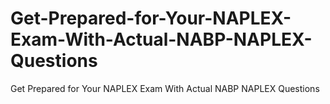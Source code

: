 # Get-Prepared-for-Your-NAPLEX-Exam-With-Actual-NABP-NAPLEX-Questions
Get Prepared for Your NAPLEX Exam With Actual NABP NAPLEX Questions
